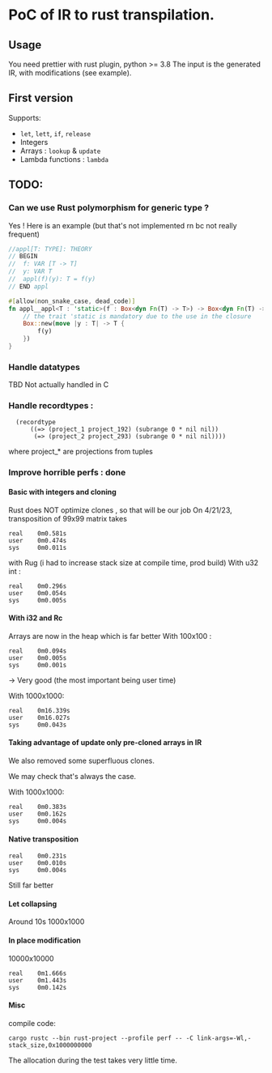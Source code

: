 PoC of IR to rust transpilation.
===

## Usage

You need prettier with rust plugin, python >= 3.8
The input is the generated IR, with modifications (see example).

## First version

Supports:
 - `let`, `lett`, `if`, `release`
 - Integers
 - Arrays : `lookup` & `update`
 - Lambda functions : `lambda`


## TODO:
### Can we use Rust polymorphism for generic type ?
Yes !
Here is an example (but that's not implemented rn bc not really frequent)
```rust
//appl[T: TYPE]: THEORY
// BEGIN
//  f: VAR [T -> T]
//  y: VAR T
//  appl(f)(y): T = f(y)
// END appl

#[allow(non_snake_case, dead_code)]
fn appl__appl<T : 'static>(f : Box<dyn Fn(T) -> T>) -> Box<dyn Fn(T) -> T>{
    // the trait 'static is mandatory due to the use in the closure
    Box::new(move |y : T| -> T {
        f(y)
    })
} 
```

### Handle datatypes
TBD
Not actually handled in C

### Handle recordtypes :

```
  (recordtype
      ((=> (project_1 project_192) (subrange 0 * nil nil))
       (=> (project_2 project_293) (subrange 0 * nil nil))))
```
where project_* are projections from tuples

### Improve horrible perfs : done

#### Basic with integers and cloning

Rust does NOT optimize clones , so that will be our job
On 4/21/23, transposition of 99x99 matrix takes 
```
real    0m0.581s
user    0m0.474s
sys     0m0.011s
```
with Rug (i had to increase stack size at compile time, prod build)
With u32 int : 
```
real    0m0.296s
user    0m0.054s
sys     0m0.005s
```

#### With i32 and Rc

Arrays are now in the heap which is far better
With 100x100 :
```
real    0m0.094s
user    0m0.005s
sys     0m0.001s
```
-> Very good (the most important being user time)

With 1000x1000:
```
real    0m16.339s
user    0m16.027s
sys     0m0.043s
```

#### Taking advantage of update only pre-cloned arrays in IR 

We also removed some superfluous clones.

We may check that's always the case.

With 1000x1000:
```
real    0m0.383s
user    0m0.162s
sys     0m0.004s
```

#### Native transposition

```
real    0m0.231s
user    0m0.010s
sys     0m0.004s
```
Still far better

#### Let collapsing

Around 10s 1000x1000

#### In place modification

10000x10000
```
real    0m1.666s
user    0m1.443s
sys     0m0.142s
```

#### Misc

 compile code:
 ```bash=
 cargo rustc --bin rust-project --profile perf -- -C link-args=-Wl,-stack_size,0x1000000000
 ```
 The allocation during the test takes very little time. 

